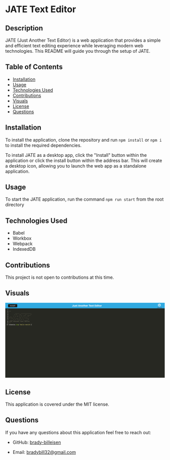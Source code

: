 # JATE Text Editor

## Description
JATE (Just Another Text Editor) is a web application that provides a simple and efficient text editing experience while leveraging modern web technologies. This README will guide you through the setup of JATE.

## Table of Contents
* [Installation](#installation)
* [Usage](#usage)
* [Technologies Used](#technologies-used)
* [Contributions](#contributions)
* [Visuals](#visuals)
* [License](#license)
* [Questions](#questions)

## Installation
To install the application, clone the repository and run `npm install` or `npm i` to install the required dependencies.

To install JATE as a desktop app, click the "Install" button within the application or click the install button within the address bar. This will create a desktop icon, allowing you to launch the web app as a standalone application.

## Usage
To start the JATE application, run the command `npm run start` from the root directory

## Technologies Used
* Babel
* Workbox
* Webpack
* IndexedDB

## Contributions
This project is not open to contributions at this time.

## Visuals
![JATE](./screenshot/J-A-T-E.png)

## License
This application is covered under the MIT license.

## Questions
If you have any questions about this application feel free to reach out:
* GitHub: [brady-billeisen](https://github.com/brady-billeisen)

* Email: [bradybill32@gmail.com](mailto:bradybill32@gmail.com)